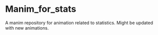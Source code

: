 # Manim_for_stats
A manim repository for animation related to statistics. Might be updated with new animations.
